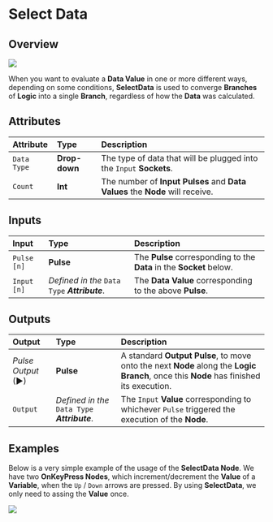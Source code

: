 # Select Data

## Overview

![](../../.gitbook/assets/node-selectdata.png)

When you want to evaluate a **Data Value** in one or more different ways, depending on some conditions, **SelectData** is used to converge **Branches** of **Logic** into a single **Branch**, regardless of how the **Data** was calculated.

## Attributes

| Attribute | Type | Description |
| :--- | :--- | :--- |
| `Data Type` | **Drop-down** | The type of data that will be plugged into the `Input` **Sockets**. |
| `Count` | **Int** | The number of **Input Pulses** and **Data Values** the **Node** will receive. |

## Inputs

| Input | Type | Description |
| :--- | :--- | :--- |
| `Pulse [n]` | **Pulse** | The **Pulse** corresponding to the **Data** in the **Socket** below. |
| `Input [n]` | _Defined in the_ `Data Type` _**Attribute**_. | The **Data Value** corresponding to the above **Pulse**. |

## Outputs

| Output | Type | Description |
| :--- | :--- | :--- |
| _Pulse Output_ \(►\) | **Pulse** | A standard **Output Pulse**, to move onto the next **Node** along the **Logic Branch**, once this **Node** has finished its execution. |
| `Output` | _Defined in the_ `Data Type` _**Attribute**_. | The `Input` **Value** corresponding to whichever `Pulse` triggered the execution of the **Node**. |

## Examples

Below is a very simple example of the usage of the **SelectData Node**. We have two **OnKeyPress Nodes**, which increment/decrement the **Value** of a **Variable**, when the `Up` / `Down` arrows are pressed. By using **SelectData**, we only need to assing the **Value** once.

![](../../.gitbook/assets/example-selectdata.png)

